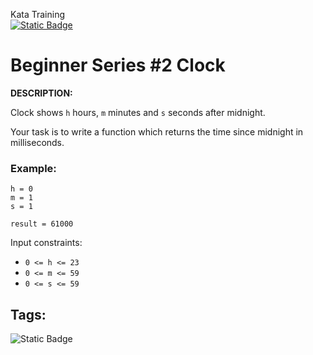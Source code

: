 Kata Training <br>
[![Static Badge](https://img.shields.io/badge/8kyu%20-%20black?style=flat&logo=codewars&labelColor=B1361E&color=black)](Javascript/8kyu)

# Beginner Series #2 Clock

**DESCRIPTION:**

Clock shows `h` hours, `m` minutes and `s` seconds after midnight.

Your task is to write a function which returns the time since midnight in milliseconds.

### Example:

```
h = 0
m = 1
s = 1

result = 61000
```

Input constraints:

- `0 <= h <= 23`
- `0 <= m <= 59`
- `0 <= s <= 59`


## Tags:

![Static Badge](https://img.shields.io/badge/fundamentals%20-%20purple?style=plastic) 